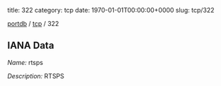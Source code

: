 title: 322
category: tcp
date: 1970-01-01T00:00:00+0000
slug: tcp/322

[portdb](/) / [tcp](/category/tcp.html) / 322


## IANA Data

_Name:_ rtsps

_Description:_ RTSPS

